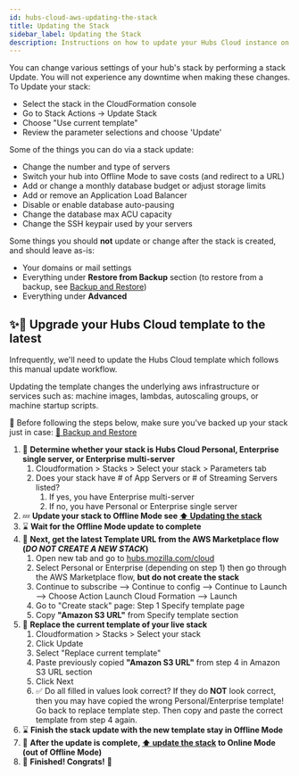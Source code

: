 ```yaml
---
id: hubs-cloud-aws-updating-the-stack
title: Updating the Stack
sidebar_label: Updating the Stack
description: Instructions on how to update your Hubs Cloud instance on AWS.
---
```


You can change various settings of your hub's stack by performing a stack Update. You will not experience any downtime when making these changes. To Update your stack:

- Select the stack in the CloudFormation console
- Go to Stack Actions -> Update Stack
- Choose "Use current template"
- Review the parameter selections and choose 'Update'

Some of the things you can do via a stack update:

- Change the number and type of servers
- Switch your hub into Offline Mode to save costs (and redirect to a URL)
- Add or change a monthly database budget or adjust storage limits
- Add or remove an Application Load Balancer
- Disable or enable database auto-pausing
- Change the database max ACU capacity
- Change the SSH keypair used by your servers

Some things you should **not** update or change after the stack is created, and should leave as-is:

- Your domains or mail settings
- Everything under **Restore from Backup** section (to restore from a backup, see [Backup and Restore](./hubs-cloud-aws-backup-and-restore.md))
- Everything under **Advanced**

## ✨📝 Upgrade your Hubs Cloud template to the latest

Infrequently, we'll need to update the Hubs Cloud template which follows this manual update workflow.

Updating the template changes the underlying aws infrastructure or services such as: machine images, lambdas, autoscaling groups, or machine startup scripts.

💾 Before following the steps below, make sure you've backed up your stack just in case: [💾 Backup and Restore](./hubs-cloud-aws-backup-and-restore.md)

1. 🔎 **Determine whether your stack is Hubs Cloud Personal, Enterprise single server, or Enterprise multi-server**
   1. Cloudformation > Stacks > Select your stack > Parameters tab
   1. Does your stack have # of App Servers or # of Streaming Servers listed?
      1. If yes, you have Enterprise multi-server
      1. If no, you have Personal or Enterprise single server
1. 💤 **Update your stack to Offline Mode see [⬆️ Updating the stack](./hubs-cloud-aws-updating-the-stack.md)**
1. ⌛ **Wait for the Offline Mode update to complete**
1. 📎 **Next, get the latest Template URL from the AWS Marketplace flow (_DO NOT CREATE A NEW STACK_)**
   1. Open new tab and go to [hubs.mozilla.com/cloud](https://hubs.mozilla.com/cloud)
   1. Select Personal or Enterprise (depending on step 1) then go through the AWS Marketplace flow, **but do not create the stack**
   1. Continue to subscribe --> Continue to config --> Continue to Launch --> Choose Action Launch Cloud Formation --> Launch
   1. Go to "Create stack" page: Step 1 Specify template page
   1. Copy **"Amazon S3 URL"** from Specify template section
1. 📝 **Replace the current template of your live stack**
   1. Cloudformation > Stacks > Select your stack
   1. Click Update
   1. Select "Replace current template"
   1. Paste previously copied **"Amazon S3 URL"** from step 4 in Amazon S3 URL section
   1. Click Next
   1. ✅ Do all filled in values look correct? If they do **NOT** look correct, then you may have copied the wrong Personal/Enterprise template! Go back to replace template step. Then copy and paste the correct template from step 4 again.
1. ⌛ **Finish the stack update with the new template stay in Offline Mode**
1. 🌅 **After the update is complete, [⬆️ update the stack](./hubs-cloud-aws-updating-the-stack.md) to Online Mode (out of Offline Mode)**
1. 🎉 **Finished! Congrats!** 🎉
